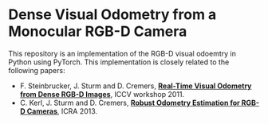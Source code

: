 # Dense Visual Odometry from a Monocular RGB-D Camera
This repository is an implementation of the RGB-D visual odoemtry in Python using PyTorch.
This implementation is closely related to the following papers: 
- F. Steinbrucker, J. Sturm and D. Cremers, [**Real-Time Visual Odometry from Dense RGB-D Images**](https://vision.in.tum.de/_media/spezial/bib/steinbruecker_sturm_cremers_iccv11.pdf), ICCV workshop 2011.
- C. Kerl, J. Sturm and D. Cremers, [**Robust Odometry Estimation for RGB-D Cameras**](https://vision.in.tum.de/_media/spezial/bib/kerl13icra.pdf), ICRA 2013.
